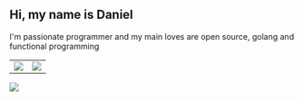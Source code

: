 ## Hi, my name is Daniel
I'm passionate programmer and my main loves are open source, golang and functional programming

<center>
<table>
  <tr>
    <td align="center" style="padding=0;width=50%;">
      <img align="center" style="padding=0;" src="https://github-readme-stats.vercel.app/api?username=danitw&show_icons=true&theme=default&count_private=true&hide_border=true&icon_color=41B883&title_color=41B883&text_color=34495E&bg_color=00000000" />
    </td>
    <td align="center" style="padding=0;width=50%;">
      <img align="center" style="padding=0;" src="https://github-readme-stats.vercel.app/api/top-langs/?username=danitw&layout=compact&hide_border=true&icon_color=41B883&title_color=41B883&text_color=34495E&bg_color=00000000" />
    </td>
  </tr>
</table>
</center> 

![](https://komarev.com/ghpvc/?username=danitw&color=blue&style=flat)


<!--
**danitw/danitw** is a ✨ _special_ ✨ repository because its `README.md` (this file) appears on your GitHub profile.

